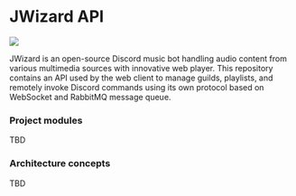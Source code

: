 # JWizard API

![](images/banner.png)

JWizard is an open-source Discord music bot handling audio content from various multimedia sources with innovative web
player. This repository contains an API used by the web client to manage guilds, playlists, and remotely invoke Discord
commands using its own protocol based on WebSocket and RabbitMQ message queue.

### Project modules

TBD

### Architecture concepts

TBD
